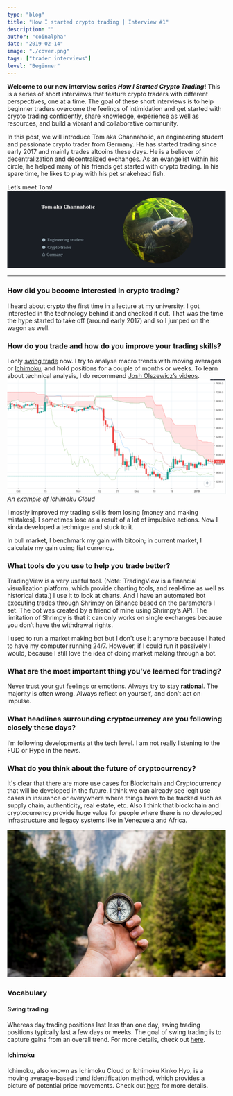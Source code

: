 ```yaml
---
type: "blog"
title: "How I started crypto trading | Interview #1"
description: ""
author: "coinalpha"
date: "2019-02-14"
image: "./cover.png"
tags: ["trader interviews"]
level: "Beginner"
---
```

**Welcome to our new interview series *How I Started Crypto Trading*!** This is a series of short interviews that feature crypto traders with different perspectives, one at a time. The goal of these short interviews is to help beginner traders overcome the feelings of intimidation and get started with crypto trading confidently, share knowledge, experience as well as resources, and build a vibrant and collaborative community.

In this post, we will introduce Tom aka Channaholic, an engineering student and passionate crypto trader from Germany. He has started trading since early 2017 and mainly trades altcoins these days. He is a believer of decentralization and decentralized exchanges. As an evangelist within his circle, he helped many of his friends get started with crypto trading. In his spare time, he likes to play with his pet snakehead fish.

Let’s meet Tom!
![](./image-1.png)

<!-- more -->

<hr />

### How did you become interested in crypto trading?

I heard about crypto the first time in a lecture at my university. I got interested in the technology behind it and checked it out. That was the time the hype started to take off (around early 2017) and so I jumped on the wagon as well.

### How do you trade and how do you improve your trading skills?
I only [swing trade](#vocabulary) now. I try to analyse macro trends with moving averages or [Ichimoku](#vocabulary), and hold positions for a couple of months or weeks. To learn about technical analysis, I do recommend <a href="https://www.youtube.com/channel/UC587BAG9cLTYtJ7Q4CqcOnw" target="_blank">Josh Olszewicz’s videos</a>.
![image2](./image2.png)*An example of Ichimoku Cloud*

I mostly improved my trading skills from losing [money and making mistakes]. I sometimes lose as a result of a lot of impulsive actions. Now I kinda developed a technique and stuck to it.

In bull market, I benchmark my gain with bitcoin; in current market, I calculate my gain using fiat currency.

### What tools do you use to help you trade better?
TradingView is a very useful tool. (Note: TradingView is a financial visualization platform, which provide charting tools, and real-time as well as historical data.) I use it to look at charts. And I have an automated bot executing trades through Shrimpy on Binance based on the parameters I set. The bot was created by a friend of mine using Shrimpy’s API. The limitation of Shrimpy is that it can only works on single exchanges because you don’t have the withdrawal rights.

I used to run a market making bot but I don't use it anymore because I hated to have my computer running 24/7. However, if I could run it passively I would, because I still love the idea of doing market making through a bot.

### What are the most important thing you’ve learned for trading?
Never trust your gut feelings or emotions. Always try to stay **rational**. The majority is often wrong. Always reflect on yourself, and don’t act on impulse.

### What headlines surrounding cryptocurrency are you following closely these days?
I’m following developments at the tech level. I am not really listening to the FUD or Hype in the news.

### What do you think about the future of cryptocurrency?
It's clear that there are more use cases for Blockchain and Cryptocurrency that will be developed in the future. I think we can already see legit use cases in insurance or everywhere where things have to be tracked such as supply chain, authenticity, real estate, etc. Also I think that blockchain and cryptocurrency provide huge value for people where there is no developed infrastructure and legacy systems like in Venezuela and Africa.

![](./image3.jpg)

### Vocabulary

#### Swing trading
Whereas day trading positions last less than one day, swing trading positions typically last a few days or weeks. The goal of swing trading is to capture gains from an overall trend. For more details, check out <a href="https://www.ally.com/do-it-right/investing/swing-trading-strategy-guide/" target="_blank">here</a>.

#### Ichimoku
Ichimoku, also known as Ichimoku Cloud or Ichimoku Kinko Hyo, is a moving average-based trend identification method, which provides a picture of potential price movements. Check out <a href="https://www.investopedia.com/terms/i/ichimoku-cloud.asp" target="_blank">here</a> for more details.
